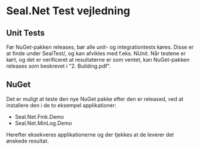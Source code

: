 # Seal.Net Test vejledning
## Unit Tests
Før NuGet-pakken releases, bør alle unit- og integrationtests køres. Disse er at finde under SealTest/, og kan afvikles med f.eks. NUnit.
Når testene er kørt, og det er verificeret at resultaterne er som ventet, kan NuGet-pakken releases som beskrevet i "2. Building.pdf".

## NuGet
Det er muligt at teste den nye NuGet pakke efter den er released, ved at installere den i de to eksempel applikationer:

- Seal.Net.Fmk.Demo
- Seal.Net.MinLog.Demo

Herefter eksekveres applikationerne og der tjekkes at de leverer det ønskede resultat.